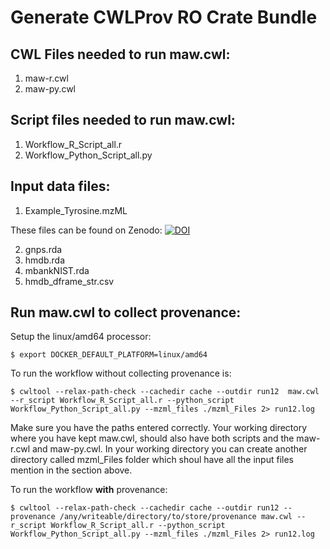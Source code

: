 # Generate CWLProv RO Crate Bundle 

## CWL Files needed to run maw.cwl:
1. maw-r.cwl
2. maw-py.cwl

## Script files needed to run maw.cwl:
1. Workflow_R_Script_all.r
2. Workflow_Python_Script_all.py

## Input data files:

1. Example_Tyrosine.mzML

These files can be found on Zenodo: [![DOI](https://zenodo.org/badge/DOI/10.5281/zenodo.6528931.svg)](https://doi.org/10.5281/zenodo.6528931)

2. gnps.rda
3. hmdb.rda
4. mbankNIST.rda
5. hmdb_dframe_str.csv

## Run maw.cwl to collect provenance:

Setup the linux/amd64 processor:
```shell
$ export DOCKER_DEFAULT_PLATFORM=linux/amd64
```

To run the workflow without collecting provenance is:
```shell
$ cwltool --relax-path-check --cachedir cache --outdir run12  maw.cwl --r_script Workflow_R_Script_all.r --python_script Workflow_Python_Script_all.py --mzml_files ./mzml_Files 2> run12.log
```

Make sure you have the paths entered correctly. Your working directory where you have kept maw.cwl, should also have both scripts and the maw-r.cwl and maw-py.cwl. In your working directory you can create another directory called mzml_Files folder which shoul have all the input files mention in the section above.

To run the workflow **with** provenance:
```shell
$ cwltool --relax-path-check --cachedir cache --outdir run12 --provenance /any/writeable/directory/to/store/provenance maw.cwl --r_script Workflow_R_Script_all.r --python_script Workflow_Python_Script_all.py --mzml_files ./mzml_Files 2> run12.log
```
